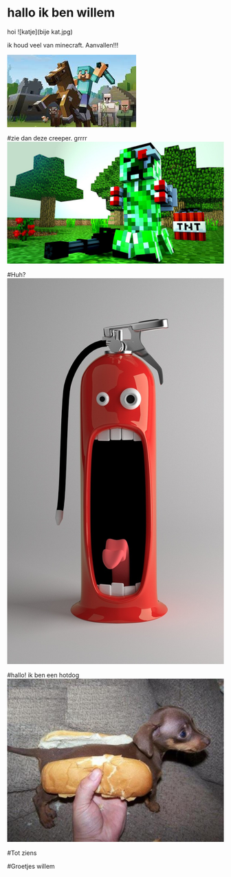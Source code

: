 # hallo ik ben willem


hoi
![katje](bije kat.jpg)


ik houd veel van minecraft.
Aanvallen!!!

![minecraft](minecraft.jpg)

#zie dan deze creeper. grrrr
![creeper](creeper.jpg)







#Huh?
![grappig plaatje](funny-pictures-676672_1280.jpg)

#hallo! ik ben een hotdog
![grappig](hotdog.jpg)












#Tot ziens


#Groetjes willem
